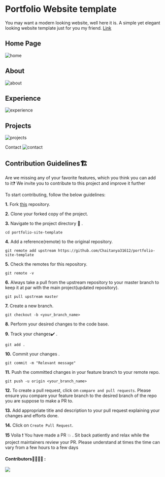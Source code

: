 # Portfolio Website template

You may want a modern looking website, well here it is. A simple yet elegant looking website template just for you my friend.
[Link](https://chaitanya31612.github.io/portfolio-site-template)

## Home Page
![home](https://user-images.githubusercontent.com/54992097/108881787-b659b080-7629-11eb-9870-f4a16f613cc0.png)

## About
![about](https://user-images.githubusercontent.com/54992097/108881798-b9ed3780-7629-11eb-8d0f-7180a566d6ee.png)

## Experience
![experience](https://user-images.githubusercontent.com/54992097/108881822-bf4a8200-7629-11eb-9ce7-90185baed530.png)

## Projects
![projects](https://user-images.githubusercontent.com/54992097/108881834-c2de0900-7629-11eb-9086-18ddd3ab3886.png)

Contact
![contact](https://user-images.githubusercontent.com/54992097/108881803-bbb6fb00-7629-11eb-8c0c-717371edabd9.png)


## Contribution Guidelines🏗

Are we missing any of your favorite features, which you think you can add to it❓ We invite you to contribute to this project and improve it further

To start contributing, follow the below guidelines: 

**1.**  Fork [this](https://github.com/Chaitanya31612/portfolio-site-template) repository.

**2.**  Clone your forked copy of the project.


**3.** Navigate to the project directory :file_folder: .

```
cd portfolio-site-template
```

**4.** Add a reference(remote) to the original repository.

```
git remote add upstream https://github.com/Chaitanya31612/portfolio-site-template
```

**5.** Check the remotes for this repository.

```
git remote -v
```

**6.** Always take a pull from the upstream repository to your master branch to keep it at par with the main project(updated repository).

```
git pull upstream master
```

**7.** Create a new branch.

```
git checkout -b <your_branch_name>
```

**8.** Perform your desired changes to the code base.

**9.** Track your changes:heavy_check_mark: .

```
git add . 
```

**10.** Commit your changes .

```
git commit -m "Relevant message"
```

**11.** Push the committed changes in your feature branch to your remote repo.

```
git push -u origin <your_branch_name>
```

**12.** To create a pull request, click on `compare and pull requests`. Please ensure you compare your feature branch to the desired branch of the repo you are suppose to make a PR to.


**13.** Add appropriate title and description to your pull request explaining your changes and efforts done.


**14.** Click on `Create Pull Request`.


**15** Voila :exclamation: You have made a PR :boom: . Sit back patiently and relax while the project maintainers review your PR. Please understand at times the time can vary from a few hours to a few days



#### Contributors👩‍💻👨‍💻 :
<a href="https://github.com/smaranjitghose/awesome-portfolio-websites/graphs/contributors">
  <img src="https://contributors-img.web.app/image?repo=chaitanya31612/portfolio-site-template" />
</a>
